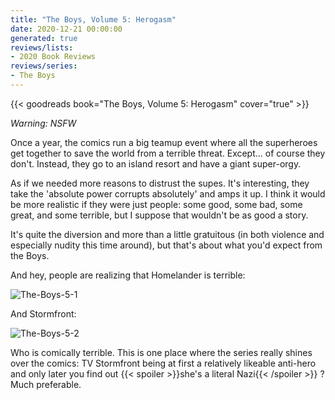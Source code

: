 ```yaml
---
title: "The Boys, Volume 5: Herogasm"
date: 2020-12-21 00:00:00
generated: true
reviews/lists:
- 2020 Book Reviews
reviews/series:
- The Boys
---
```

{{< goodreads book="The Boys, Volume 5: Herogasm" cover="true" >}}

*Warning: NSFW*   

Once a year, the comics run a big teamup event where all the superheroes get together to save the world from a terrible threat. Except... of course they don't. Instead, they go to an island resort and have a giant super-orgy.  

<!--more-->

As if we needed more reasons to distrust the supes. It's interesting, they take the 'absolute power corrupts absolutely' and amps it up. I think it would be more realistic if they were just people: some good, some bad, some great, and some terrible, but I suppose that wouldn't be as good a story.  

It's quite the diversion and more than a little gratuitous (in both violence and especially nudity this time around), but that's about what you'd expect from the Boys.  

And hey, people are realizing that Homelander is terrible:  

![The-Boys-5-1](/embeds/books/attachments/the-boys-5-1.jpg)  

And Stormfront:  

![The-Boys-5-2](/embeds/books/attachments/the-boys-5-2.jpg)  

Who is comically terrible. This is one place where the series really shines over the comics: TV Stormfront being at first a relatively likeable anti-hero and only later you find out  {{< spoiler >}}she's a literal Nazi{{< /spoiler >}}  ? Much preferable.


